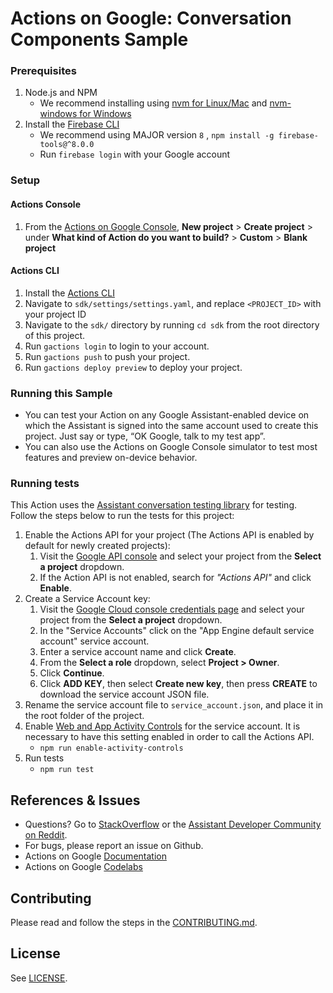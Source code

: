 # Actions on Google: Conversation Components Sample

### Prerequisites
1. Node.js and NPM
    + We recommend installing using [nvm for Linux/Mac](https://github.com/creationix/nvm) and [nvm-windows for Windows](https://github.com/coreybutler/nvm-windows)
1. Install the [Firebase CLI](https://developers.google.com/assistant/actions/dialogflow/deploy-fulfillment)
    + We recommend using MAJOR version `8` , `npm install -g firebase-tools@^8.0.0`
    + Run `firebase login` with your Google account

### Setup
#### Actions Console
1. From the [Actions on Google Console](https://console.actions.google.com/), **New project** > **Create project** > under **What kind of Action do you want to build?** > **Custom** > **Blank project**

#### Actions CLI
1. Install the [Actions CLI](https://developers.google.com/assistant/actionssdk/gactions)
1. Navigate to `sdk/settings/settings.yaml`, and replace `<PROJECT_ID>` with your project ID
1. Navigate to the `sdk/` directory by running `cd sdk` from the root directory of this project.
1. Run `gactions login` to login to your account.
1. Run `gactions push` to push your project.
1. Run `gactions deploy preview` to deploy your project.

### Running this Sample
+ You can test your Action on any Google Assistant-enabled device on which the Assistant is signed into the same account used to create this project. Just say or type, “OK Google, talk to my test app”.
+ You can also use the Actions on Google Console simulator to test most features and preview on-device behavior.

### Running tests

This Action uses the [Assistant conversation testing library](https://github.com/actions-on-google/assistant-conversation-testing-nodejs) for testing. Follow the steps below to run the tests for this project:

1.  Enable the Actions API for your project (The Actions API is enabled by default for newly created projects):
    1. Visit the [Google API console](https://console.developers.google.com/apis/library) and select your project from the **Select a project** dropdown.
    1. If the Action API is not enabled, search for *"Actions API"* and click **Enable**.
1.  Create a Service Account key:
    1. Visit the [Google Cloud console credentials page](https://console.developers.google.com/apis/credentials) and select your project from the **Select a project** dropdown.
    1. In the "Service Accounts" click on the "App Engine default service account" service account.
    1.  Enter a service account name and click **Create**.
    1.  From the **Select a role** dropdown, select **Project > Owner**.
    1.  Click **Continue**.
    1.  Click **ADD KEY**, then select **Create new key**, then press **CREATE**
        to download the service account JSON file.
1. Rename the service account file to `service_account.json`, and place it in the root folder of the project.
1. Enable [Web and App Activity Controls](https://support.google.com/websearch/answer/54068) for the service account. It is necessary to have this setting enabled in order to call the Actions API.
    + `npm run enable-activity-controls`
1. Run tests
    + `npm run test`

## References & Issues
+ Questions? Go to [StackOverflow](https://stackoverflow.com/questions/tagged/actions-on-google) or the [Assistant Developer Community on Reddit](https://www.reddit.com/r/GoogleAssistantDev/).
+ For bugs, please report an issue on Github.
+ Actions on Google [Documentation](https://developers.google.com/assistant)
+ Actions on Google [Codelabs](https://codelabs.developers.google.com/?cat=Assistant)

## Contributing
Please read and follow the steps in the [CONTRIBUTING.md](CONTRIBUTING.md).

## License
See [LICENSE](LICENSE).
